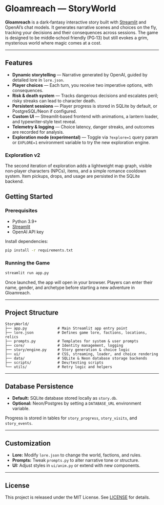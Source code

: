 # Gloamreach — StoryWorld

**Gloamreach** is a dark‑fantasy interactive story built with [Streamlit](https://streamlit.io) and OpenAI’s chat models. It generates narrative scenes and choices on the fly, tracking your decisions and their consequences across sessions. The game is designed to be middle‑school friendly (PG‑13) but still evokes a grim, mysterious world where magic comes at a cost.

---

## Features

- **Dynamic storytelling** — Narrative generated by OpenAI, guided by detailed lore in `lore.json`.
- **Player choices** — Each turn, you receive two imperative options, with consequences.
- **Risk & death system** — Tracks dangerous decisions and escalates peril; risky streaks can lead to character death.
- **Persistent sessions** — Player progress is stored in SQLite by default, or PostgreSQL/Neon if configured.
- **Custom UI** — Streamlit‑based frontend with animations, a lantern loader, and typewriter‑style text reveal.
- **Telemetry & logging** — Choice latency, danger streaks, and outcomes are recorded for analysis.
- **Exploration mode (experimental)** — Toggle via `?explore=1` query param or `EXPLORE=1` environment variable to try the new exploration engine.

### Exploration v2

The second iteration of exploration adds a lightweight map graph, visible
non‑player characters (NPCs), items, and a simple romance cooldown system.
Item pickups, drops, and usage are persisted in the SQLite backend.

## Getting Started

### Prerequisites

- Python 3.9+
- [Streamlit](https://streamlit.io/)
- OpenAI API key

Install dependencies:

```bash
pip install -r requirements.txt
```

### Running the Game

```bash
streamlit run app.py
```

Once launched, the app will open in your browser. Players can enter their name, gender, and archetype before starting a new adventure in Gloamreach.

---

## Project Structure

```
StoryWorld/
├── app.py              # Main Streamlit app entry point
├── lore.json           # Defines game lore, factions, locations, relics
├── prompts.py          # Templates for system & user prompts
├── core/               # Identity management, logging
├── story/engine.py     # Story generation & choice logic
├── ui/                 # CSS, streaming, loader, and choice rendering
├── data/               # SQLite & Neon database storage backends
├── scripts/            # Dev/testing scripts
└── utils/              # Retry logic and helpers
```

---

## Database Persistence

- **Default:** SQLite database stored locally as `story.db`.
- **Optional:** Neon/Postgres by setting a `DATABASE_URL` environment variable.

Progress is stored in tables for `story_progress`, `story_visits`, and `story_events`.

---

## Customization

- **Lore:** Modify `lore.json` to change the world, factions, and rules.
- **Prompts:** Tweak `prompts.py` to alter narrative tone or structure.
- **UI:** Adjust styles in `ui/anim.py` or extend with new components.

---

## License

This project is released under the MIT License. See [LICENSE](LICENSE) for details.

